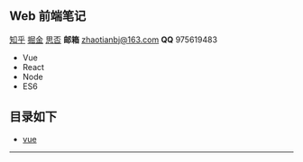 ## Web 前端笔记

[知乎](https://www.zhihu.com/people/zhao-tian-24-34/activities)
[掘金](https://juejin.im/user/5c2319a9f265da61117a578f)
[思否](https://segmentfault.com/u/tiantudou)
**邮箱** zhaotianbj@163.com
**QQ** 975619483
- Vue
- React
- Node
- ES6

## 目录如下

* [vue](vue/很全面的vue面试题总结.md)

---



